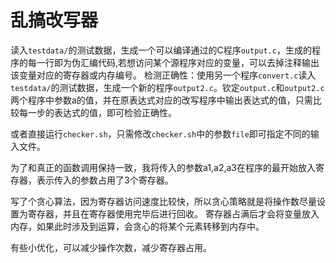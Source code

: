 # 乱搞改写器

读入`testdata/`的测试数据，生成一个可以编译通过的C程序`output.c`，生成的程序的每一行即为伪汇编代码,若想访问某个源程序对应的变量，可以去掉注释输出该变量对应的寄存器或内存编号。
检测正确性：使用另一个程序`convert.c`读入`testdata/`的测试数据，生成一个新的程序`output2.c`。钦定`output.c`和`output2.c`两个程序中参数a的值，并在原表达式对应的改写程序中输出表达式的值，只需比较每一步的表达式的值，即可检验正确性。

或者直接运行`checker.sh`，只需修改`checker.sh`中的参数`file`即可指定不同的输入文件。

为了和真正的函数调用保持一致，我将传入的参数a1,a2,a3在程序的最开始放入寄存器，表示传入的参数占用了3个寄存器。

写了个贪心算法，因为寄存器访问速度比较快，所以贪心策略就是将操作数尽量设置为寄存器，并且在寄存器使用完毕后进行回收。
寄存器占满后才会将变量放入内存，如果此时涉及到运算，会贪心的将某个元素转移到内存中。


有些小优化，可以减少操作次数，减少寄存器占用。
